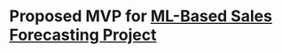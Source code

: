 # Proposed MVP for [ML-Based Sales Forecasting Project](https://www.freelancer.com/projects/statistics/Based-Sales-Forecasting-Project/details)

